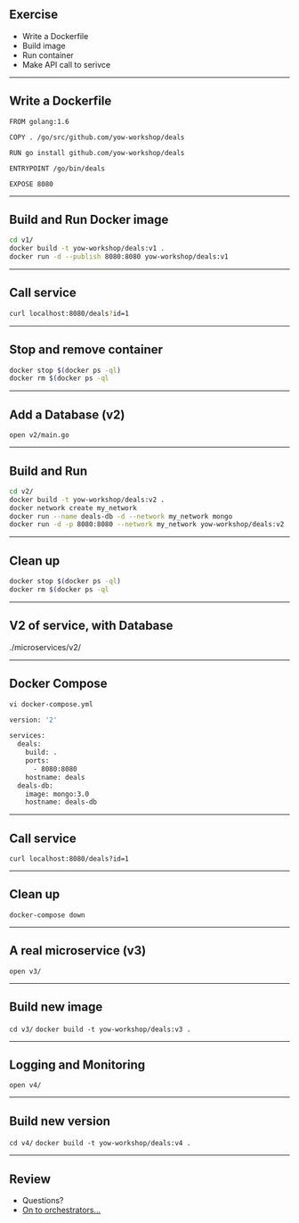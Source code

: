 ## Exercise

- Write a Dockerfile
- Build image
- Run container
- Make API call to serivce

----

## Write a Dockerfile

```
FROM golang:1.6

COPY . /go/src/github.com/yow-workshop/deals

RUN go install github.com/yow-workshop/deals

ENTRYPOINT /go/bin/deals

EXPOSE 8080
```

----

## Build and Run Docker image

```bash
cd v1/
docker build -t yow-workshop/deals:v1 .
docker run -d --publish 8080:8080 yow-workshop/deals:v1
```

----

## Call service

```bash
curl localhost:8080/deals?id=1
```

----

## Stop and remove container

```bash
docker stop $(docker ps -ql)
docker rm $(docker ps -ql
```

----

## Add a Database (v2)

`open v2/main.go`

----

## Build and Run

```bash
cd v2/
docker build -t yow-workshop/deals:v2 .
docker network create my_network
docker run --name deals-db -d --network my_network mongo
docker run -d -p 8080:8080 --network my_network yow-workshop/deals:v2
```

----

## Clean up

```bash
docker stop $(docker ps -ql)
docker rm $(docker ps -ql
```

----

## V2 of service, with Database

./microservices/v2/

----

## Docker Compose

`vi docker-compose.yml`

```bash
version: '2'

services:
  deals:
    build: .
    ports:
      - 8080:8080
    hostname: deals
  deals-db:
    image: mongo:3.0
    hostname: deals-db
```

----

## Call service

`curl localhost:8080/deals?id=1`

----

## Clean up

`docker-compose down`

----

## A real microservice (v3)

`open v3/`

----

## Build new image

`cd v3/`
`docker build -t yow-workshop/deals:v3 .`

----

## Logging and Monitoring

`open v4/`

----

## Build new version

`cd v4/`
`docker build -t yow-workshop/deals:v4 .`

----

## Review

* Questions?
* [On to orchestrators...](../orchestrators/01_outline.md)